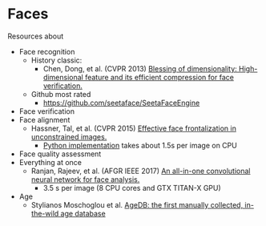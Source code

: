 # Faces
Resources about
* Face recognition
  * History classic:
    * Chen, Dong, et al. (CVPR 2013) [Blessing of dimensionality: High-dimensional feature and its efficient compression for face verification.](https://www.cv-foundation.org/openaccess/content_cvpr_2013/papers/Chen_Blessing_of_Dimensionality_2013_CVPR_paper.pdf)
  * Github most rated
    * https://github.com/seetaface/SeetaFaceEngine
* Face verification
* Face alignment
  * Hassner, Tal, et al. (CVPR 2015) [Effective face frontalization in unconstrained images.](https://www.cv-foundation.org/openaccess/content_cvpr_2015/papers/Hassner_Effective_Face_Frontalization_2015_CVPR_paper.pdf)
    * [Python implementation](https://github.com/dougsouza/face-frontalization) takes about 1.5s per image on CPU
* Face quality assessment
* Everything at once
  * Ranjan, Rajeev, et al. (AFGR IEEE 2017) [An all-in-one convolutional neural network for face analysis.](https://arxiv.org/pdf/1611.00851)
    * 3.5 s per image (8 CPU cores and GTX TITAN-X GPU)
* Age
  * Stylianos Moschoglou et al. [AgeDB: the first manually collected, in-the-wild age database](https://ibug.doc.ic.ac.uk/media/uploads/documents/agedb.pdf)
